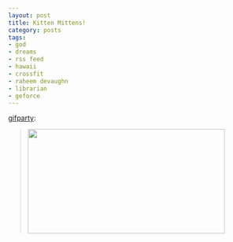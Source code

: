 ```yaml
---
layout: post
title: Kitten Mittens!
category: posts
tags:
- god
- dreams
- rss feed
- hawaii
- crossfit
- raheem devaughn
- librarian
- geforce
---
```

<p><a href="http://gifparty.tumblr.com/post/234770360">gifparty</a>:</p>
<blockquote>
<p><a href="http://thisrecording.com/"><img src="http://i34.tinypic.com/2u4822a.gif" width="400" height="213"/></a></p>
</blockquote>
